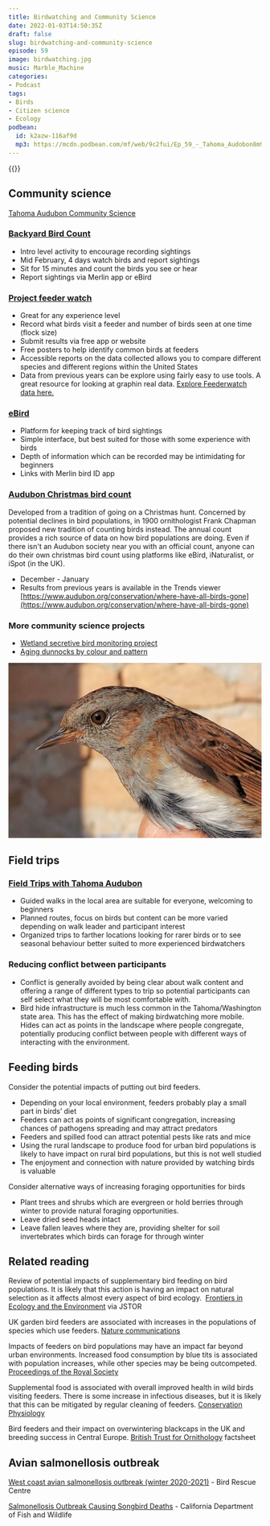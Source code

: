 ```yaml
---
title: Birdwatching and Community Science
date: 2022-01-03T14:50:35Z
draft: false
slug: birdwatching-and-community-science
episode: 59
image: birdwatching.jpg
music: Marble_Machine
categories:
- Podcast
tags:
- Birds
- Citizen science
- Ecology
podbean:
  id: k2azw-116af9d
  mp3: https://mcdn.podbean.com/mf/web/9c2fui/Ep_59_-_Tahoma_Audobon8m9ja.mp3
---
```


{{<podcast-player>}}

## Community science

[Tahoma Audubon Community Science](https://www.tahomaaudubon.org/community-science)

### [Backyard Bird Count](https://www.birdcount.org/)

*   Intro level activity to encourage recording sightings
*   Mid February, 4 days watch birds and report sightings
*   Sit for 15 minutes and count the birds you see or hear
*   Report sightings via Merlin app or eBird

### [Project feeder watch](https://feederwatch.org/)

*   Great for any experience level
*   Record what birds visit a feeder and number of birds seen at one time (flock size)
*   Submit results via free app or website
*   Free posters to help identify common birds at feeders
*   Accessible reports on the data collected allows you to compare different species and different regions within the United States
*   Data from previous years can be explore using fairly easy to use tools. A great resource for looking at graphin real data. [Explore Feederwatch data here.](https://feederwatch.org/explore/)

### [eBird](https://ebird.org/)

*   Platform for keeping track of bird sightings
*   Simple interface, but best suited for those with some experience with birds
*   Depth of information which can be recorded may be intimidating for beginners
*   Links with Merlin bird ID app

### [Audubon Christmas bird count](https://www.audubon.org/conservation/science/christmas-bird-count)

Developed from a tradition of going on a Christmas hunt. Concerned by potential declines in bird populations, in 1900 ornithologist Frank Chapman proposed new tradition of counting birds instead. The annual count provides a rich source of data on how bird populations are doing. Even if there isn't an Audubon society near you with an official count, anyone can do their own christmas bird count using platforms like eBird, iNaturalist, or iSpot (in the UK). 

*   December - January
*   Results from previous years is available in the Trends viewer [https://www.audubon.org/conservation/where-have-all-birds-gone](https://www.audubon.org/conservation/where-have-all-birds-gone)

### More community science projects

*   [Wetland secretive bird monitoring project](https://www.pugetsoundbirds.org/1st-project)
*   [Aging dunnocks by colour and pattern](http://blascozumeta.com/wp-content/uploads/aragon-birds/passeriformes/324.dunnock-pmodularis.pdf)

![The age of a young dunnock can be estimated by looking at the colour of its iris.](dunnock.jpg)


## Field trips

### [Field Trips with Tahoma Audubon](https://www.tahomaaudubon.org/fieldtrips)

*   Guided walks in the local area are suitable for everyone, welcoming to beginners
*   Planned routes, focus on birds but content can be more varied depending on walk leader and participant interest
*   Organized trips to farther locations looking for rarer birds or to see seasonal behaviour better suited to more experienced birdwatchers

### Reducing conflict between participants

*   Conflict is generally avoided by being clear about walk content and offering a range of different types to trip so potential participants can self select what they will be most comfortable with.
*   Bird hide infrastructure is much less common in the Tahoma/Washington state area. This has the effect of making birdwatching more mobile. Hides can act as points in the landscape where people congregate, potentially producing conflict between people with different ways of interacting with the environment.

## Feeding birds

Consider the potential impacts of putting out bird feeders.

*   Depending on your local environment, feeders probably play a small part in birds’ diet
*   Feeders can act as points of significant congregation, increasing chances of pathogens spreading and may attract predators
*   Feeders and spilled food can attract potential pests like rats and mice
*   Using the rural landscape to produce food for urban bird populations is likely to have impact on rural bird populations, but this is not well studied
*   The enjoyment and connection with nature provided by watching birds is valuable

Consider alternative ways of increasing foraging opportunities for birds

*   Plant trees and shrubs which are evergreen or hold berries through winter to provide natural foraging opportunities.
*   Leave dried seed heads intact
*   Leave fallen leaves where they are, providing shelter for soil invertebrates which birds can forage for through winter

## Related reading

Review of potential impacts of supplementary bird feeding on bird populations. It is likely that this action is having an impact on natural selection as it affects almost every aspect of bird ecology.  [Frontiers in Ecology and the Environment](https://www.jstor.org/stable/20440990) via JSTOR

UK garden bird feeders are associated with increases in the populations of species which use feeders. [Nature communications](https://www.nature.com/articles/s41467-019-10111-5)

Impacts of feeders on bird populations may have an impact far beyond urban environments. Increased food consumption by blue tits is associated with population increases, while other species may be being outcompeted. [Proceedings of the Royal Society](https://royalsocietypublishing.org/doi/10.1098/rspb.2021.0480)

Supplemental food is associated with overall improved health in wild birds visiting feeders. There is some increase in infectious diseases, but it is likely that this can be mitigated by regular cleaning of feeders. [Conservation Physiology](https://www.ncbi.nlm.nih.gov/pmc/articles/PMC4778448/)

Bird feeders and their impact on overwintering blackcaps in the UK and breeding success in Central Europe. [British Trust for Ornithology](https://www.bto.org/sites/default/files/u23/images/about_gbw/garden_blackcap_survey/blackcap_factsheet_low_res.pdf) factsheet

## Avian salmonellosis outbreak

[West coast avian salmonellosis outbreak (winter 2020-2021)](https://birdrescuecenter.org/salmonellosis/) - Bird Rescue Centre

[Salmonellosis Outbreak Causing Songbird Deaths](https://cdfgnews.wordpress.com/2021/02/08/salmonellosis-outbreak-causing-songbird-deaths/) - California Department of Fish and Wildlife
